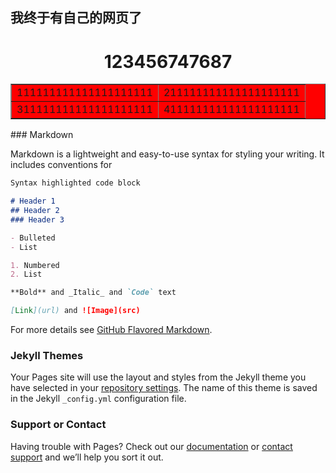 ## 我终于有自己的网页了
<!DOCTYPE html>
<html>
	<head>
		<meta charset="utf-8" />
		<title>沭辙的网站</title>
	</head>
	<body>
		<h1 align="center">123456747687</h1>
		<table border="1px"bgcolor="red"align="center">
			<tr>
				<td>111111111111111111111</td>
				<td>211111111111111111111</td>
			</tr>
			<tr>
				<td>311111111111111111111</td>
				<td>411111111111111111111</td>
			</tr>
		</table>
	</body>
</html>
### Markdown

Markdown is a lightweight and easy-to-use syntax for styling your writing. It includes conventions for

```markdown
Syntax highlighted code block

# Header 1
## Header 2
### Header 3

- Bulleted
- List

1. Numbered
2. List

**Bold** and _Italic_ and `Code` text

[Link](url) and ![Image](src)
```

For more details see [GitHub Flavored Markdown](https://guides.github.com/features/mastering-markdown/).

### Jekyll Themes

Your Pages site will use the layout and styles from the Jekyll theme you have selected in your [repository settings](https://github.com/shuzheTest/shuzheTest/settings/pages). The name of this theme is saved in the Jekyll `_config.yml` configuration file.

### Support or Contact

Having trouble with Pages? Check out our [documentation](https://docs.github.com/categories/github-pages-basics/) or [contact support](https://support.github.com/contact) and we’ll help you sort it out.
